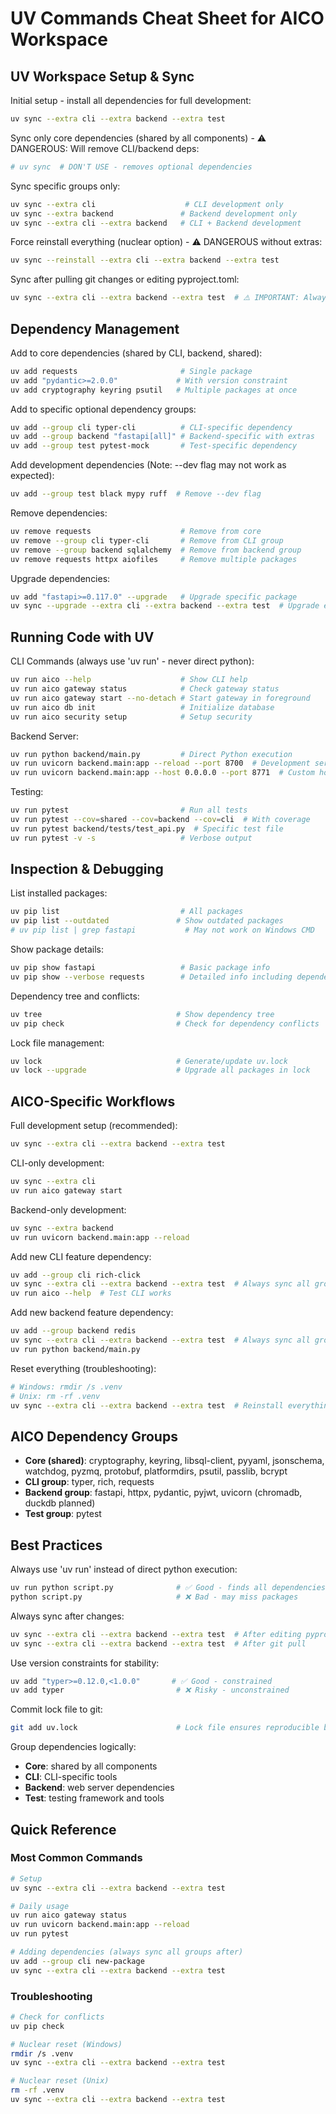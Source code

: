 # UV Commands Cheat Sheet for AICO Workspace

## UV Workspace Setup & Sync

Initial setup - install all dependencies for full development:
```bash
uv sync --extra cli --extra backend --extra test
```

Sync only core dependencies (shared by all components) - ⚠️ DANGEROUS: Will remove CLI/backend deps:
```bash
# uv sync  # DON'T USE - removes optional dependencies
```

Sync specific groups only:
```bash
uv sync --extra cli                    # CLI development only
uv sync --extra backend               # Backend development only
uv sync --extra cli --extra backend   # CLI + Backend development
```

Force reinstall everything (nuclear option) - ⚠️ DANGEROUS without extras:
```bash
uv sync --reinstall --extra cli --extra backend --extra test
```

Sync after pulling git changes or editing pyproject.toml:
```bash
uv sync --extra cli --extra backend --extra test  # ⚠️ IMPORTANT: Always specify extras to avoid removing dependencies
```

## Dependency Management

Add to core dependencies (shared by CLI, backend, shared):
```bash
uv add requests                       # Single package
uv add "pydantic>=2.0.0"             # With version constraint
uv add cryptography keyring psutil   # Multiple packages at once
```

Add to specific optional dependency groups:
```bash
uv add --group cli typer-cli          # CLI-specific dependency
uv add --group backend "fastapi[all]" # Backend-specific with extras
uv add --group test pytest-mock       # Test-specific dependency
```

Add development dependencies (Note: --dev flag may not work as expected):
```bash
uv add --group test black mypy ruff  # Remove --dev flag
```

Remove dependencies:
```bash
uv remove requests                    # Remove from core
uv remove --group cli typer-cli       # Remove from CLI group
uv remove --group backend sqlalchemy  # Remove from backend group
uv remove requests httpx aiofiles     # Remove multiple packages
```

Upgrade dependencies:
```bash
uv add "fastapi>=0.117.0" --upgrade   # Upgrade specific package
uv sync --upgrade --extra cli --extra backend --extra test  # Upgrade everything safely
```

## Running Code with UV

CLI Commands (always use 'uv run' - never direct python):
```bash
uv run aico --help                    # Show CLI help
uv run aico gateway status            # Check gateway status
uv run aico gateway start --no-detach # Start gateway in foreground
uv run aico db init                   # Initialize database
uv run aico security setup            # Setup security
```

Backend Server:
```bash
uv run python backend/main.py         # Direct Python execution
uv run uvicorn backend.main:app --reload --port 8700  # Development server
uv run uvicorn backend.main:app --host 0.0.0.0 --port 8771  # Custom host/port
```

Testing:
```bash
uv run pytest                         # Run all tests
uv run pytest --cov=shared --cov=backend --cov=cli  # With coverage
uv run pytest backend/tests/test_api.py  # Specific test file
uv run pytest -v -s                   # Verbose output
```

## Inspection & Debugging

List installed packages:
```bash
uv pip list                           # All packages
uv pip list --outdated               # Show outdated packages
# uv pip list | grep fastapi           # May not work on Windows CMD
```

Show package details:
```bash
uv pip show fastapi                   # Basic package info
uv pip show --verbose requests        # Detailed info including dependencies
```

Dependency tree and conflicts:
```bash
uv tree                              # Show dependency tree
uv pip check                         # Check for dependency conflicts
```

Lock file management:
```bash
uv lock                              # Generate/update uv.lock
uv lock --upgrade                    # Upgrade all packages in lock
```

## AICO-Specific Workflows

Full development setup (recommended):
```bash
uv sync --extra cli --extra backend --extra test
```

CLI-only development:
```bash
uv sync --extra cli
uv run aico gateway start
```

Backend-only development:
```bash
uv sync --extra backend
uv run uvicorn backend.main:app --reload
```

Add new CLI feature dependency:
```bash
uv add --group cli rich-click
uv sync --extra cli --extra backend --extra test  # Always sync all groups
uv run aico --help  # Test CLI works
```

Add new backend feature dependency:
```bash
uv add --group backend redis
uv sync --extra cli --extra backend --extra test  # Always sync all groups
uv run python backend/main.py
```

Reset everything (troubleshooting):
```bash
# Windows: rmdir /s .venv
# Unix: rm -rf .venv
uv sync --extra cli --extra backend --extra test  # Reinstall everything
```

## AICO Dependency Groups

- **Core (shared)**: cryptography, keyring, libsql-client, pyyaml, jsonschema, watchdog, pyzmq, protobuf, platformdirs, psutil, passlib, bcrypt
- **CLI group**: typer, rich, requests
- **Backend group**: fastapi, httpx, pydantic, pyjwt, uvicorn (chromadb, duckdb planned)
- **Test group**: pytest

## Best Practices

Always use 'uv run' instead of direct python execution:
```bash
uv run python script.py              # ✅ Good - finds all dependencies
python script.py                     # ❌ Bad - may miss packages
```

Always sync after changes:
```bash
uv sync --extra cli --extra backend --extra test  # After editing pyproject.toml
uv sync --extra cli --extra backend --extra test  # After git pull
```

Use version constraints for stability:
```bash
uv add "typer>=0.12.0,<1.0.0"       # ✅ Good - constrained
uv add typer                         # ❌ Risky - unconstrained
```

Commit lock file to git:
```bash
git add uv.lock                      # Lock file ensures reproducible builds
```

Group dependencies logically:
- **Core**: shared by all components
- **CLI**: CLI-specific tools  
- **Backend**: web server dependencies
- **Test**: testing framework and tools

## Quick Reference

### Most Common Commands
```bash
# Setup
uv sync --extra cli --extra backend --extra test

# Daily usage
uv run aico gateway status
uv run uvicorn backend.main:app --reload
uv run pytest

# Adding dependencies (always sync all groups after)
uv add --group cli new-package
uv sync --extra cli --extra backend --extra test
```

### Troubleshooting
```bash
# Check for conflicts
uv pip check

# Nuclear reset (Windows)
rmdir /s .venv
uv sync --extra cli --extra backend --extra test

# Nuclear reset (Unix)
rm -rf .venv
uv sync --extra cli --extra backend --extra test
```
